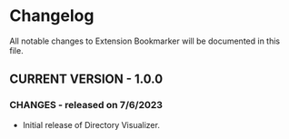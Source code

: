 Changelog
=========

All notable changes to Extension Bookmarker will be documented in this file.

CURRENT VERSION - 1.0.0
-----------------------
### CHANGES - released on 7/6/2023
- Initial release of Directory Visualizer.